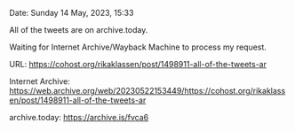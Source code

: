 Date: Sunday 14 May, 2023, 15:33

All of the tweets are on archive.today.

Waiting for Internet Archive/Wayback Machine to process my request.

URL: https://cohost.org/rikaklassen/post/1498911-all-of-the-tweets-ar

Internet Archive: https://web.archive.org/web/20230522153449/https://cohost.org/rikaklassen/post/1498911-all-of-the-tweets-ar

archive.today: https://archive.is/fvca6
<!--
If you apperciate the blog post, please consider contributing to the COVID fund: https://www.paypal.me/bglamours.
-->
